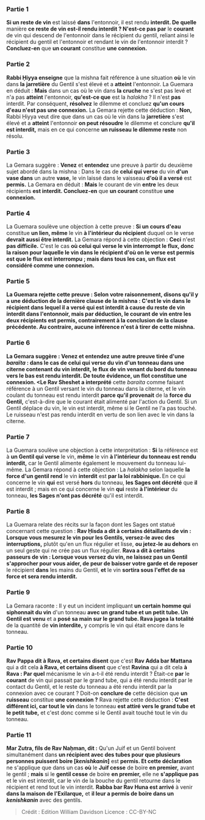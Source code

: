 
### Partie 1
<b>Si un reste de vin</b> est laissé <b>dans</b> l'entonnoir, il est rendu <b>interdit. De quelle</b> manière <b>ce reste de vin est-il rendu interdit ? N'est-ce pas par</b> le <b>courant</b> de vin qui descend de l'entonnoir dans le récipient du gentil, reliant ainsi le récipient du gentil et l'entonnoir et rendant le vin de l'entonnoir interdit ? <b>Concluez-en</b> que <b>un courant</b> constitue <b>une connexion.</b>

### Partie 2
<b>Rabbi Ḥiyya enseigne</b> que la mishna fait référence à une situation <b>où</b> le vin dans <b>la</b> <b>jarretière</b> du Gentil s'est élevé et a <b>atteint</b> l'entonnoir. La Guemara en déduit : <b>Mais</b> dans un cas où le vin dans <b>la cruche</b> ne s'est pas levé et n'a pas <b>atteint</b> l'entonnoir, <b>qu'est-ce que</b> est la <i>halakha</i> ? Il n'est <b>pas</b> interdit. Par conséquent, <b>résolvez</b> le dilemme et concluez <b>qu'un cours d'eau n'est pas une connexion.</b> La Gemara rejette cette déduction : <b>Non,</b> Rabbi Ḥiyya veut dire que dans un cas où le vin dans la <b>jarretière</b> s'est élevé et a <b>atteint</b> l'entonnoir <b>on peut résoudre</b> le dilemme et conclure <b>qu'il est interdit,</b> mais en ce qui concerne <b>un ruisseau le dilemme reste</b> non résolu.

### Partie 3
La Gemara suggère : <b>Venez</b> et <b>entendez</b> une preuve à partir du deuxième sujet abordé dans la mishna : Dans le cas de <b>celui qui verse</b> du vin <b>d'un <b>vase</b> dans</b> un autre <b>vase,</b> le vin laissé dans le vaisseau <b>d'où il a versé</b> est <b>permis.</b> La Gemara en déduit : <b>Mais</b> le courant de vin <b>entre</b> les deux récipients <b>est interdit. Concluez-en</b> que <b>un courant</b> constitue <b>une connexion.</b>

### Partie 4
La Guemara soulève une objection à cette preuve : <b>Si un cours d'eau</b> constitue <b>un lien, même</b> le vin <b>à l'intérieur du récipient</b> duquel on le verse <b>devrait aussi être interdit.</b> La Gemara répond à cette objection : <b>Ceci</b> n'est <b>pas difficile.</b> C'est le cas <b>où celui qui verse le vin <b>interrompt</b> le flux, donc la raison pour laquelle le vin dans le récipient d'où on le verse est permis est que le flux est interrompu ; mais <b>dans tous les cas, un flux est</b> considéré comme <b>une connexion.</b>

### Partie 5
La Guemara rejette cette preuve : <b>Selon votre raisonnement, disons</b> qu'il y a une déduction de <b>la dernière clause</b> de la mishna : <b>C'est</b> le vin dans le récipient <b>dans lequel il a versé qui</b> est <b>interdit</b> à cause du reste de vin interdit dans l'entonnoir, <b>mais</b> par déduction, le courant de vin <b>entre</b> les deux récipients <b>est permis,</b> contrairement à la conclusion de la clause précédente. <b>Au contraire, aucune</b> inférence <b>n'est à tirer de cette</b> mishna.

### Partie 6
La Gemara suggère : <b>Venez</b> et <b>entendez</b> une autre preuve tirée d'une <i>baraïta</i> : dans le cas de <b>celui qui verse</b> du vin <b>d'un tonneau dans</b> une <b>citerne</b> contenant du vin interdit, le <b>flux</b> de vin <b>venant du bord du tonneau vers le bas</b> est rendu <b>interdit.</b> De toute évidence, un flot constitue une connexion. <Le Rav Sheshet a interprété</b> cette <i>baraita</i> comme faisant référence à un Gentil versant</b> le vin du tonneau dans la citerne, et le vin coulant du tonneau est rendu interdit <b>parce qu'il provenait</b> de la <b>force du Gentil,</b> c'est-à-dire que le courant était alimenté par l'action du Gentil. Si un Gentil déplace du vin, le vin est interdit, même si le Gentil ne l'a pas touché. Le ruisseau n'est pas rendu interdit en vertu de son lien avec le vin dans la citerne.

### Partie 7
La Guemara soulève une objection à cette interprétation : <b>Si</b> la référence est à <b>un Gentil qui verse</b> le vin, <b>même</b> le vin <b>à l'intérieur du tonneau est rendu interdit,</b> car le Gentil alimente également le mouvement du tonneau lui-même. La Gemara répond à cette objection : La <i>halakha</i> selon laquelle <b>la force d'un gentil rend</b> le vin <b>interdit</b> est <b>par la loi rabbinique. </b> En ce qui concerne le vin <b>qui</b> est versé <b>hors</b> du tonneau, <b>les Sages ont décrété</b> que <b>il</b> est interdit ; mais en ce qui concerne le vin <b>qui</b> reste <b>à l'intérieur</b> du tonneau, <b>les Sages n'ont pas décrété</b> qu'il est interdit.

### Partie 8
La Guemara relate des récits sur la façon dont les Sages ont statué concernant cette question : <b>Rav Ḥisda a dit à certains détaillants de vin : Lorsque vous mesurez le vin pour les Gentils, versez-le avec des interruptions,</b> plutôt qu'en un flux régulier et lisse, <b>ou jetez-le</b> <b>au dehors</b> en un seul geste qui ne crée pas un flux régulier. <b>Rava a dit à certains</b> <b>passeurs de vin : Lorsque vous versez du vin, ne laissez pas un Gentil s'approcher pour vous aider, de peur de baisser votre garde et de reposer</b> le récipient <b>dans</b> les mains du Gentil, <b>et</b> le vin <b>sortira sous l'effet de sa force et sera rendu interdit.</b>

### Partie 9
La Gemara raconte : Il y eut un incident impliquant <b>un certain homme qui siphonnait du vin</b> d'un tonneau <b>avec un grand tube et un petit tube. Un Gentil est venu</b> et a <b>posé sa main sur le grand tube. Rava jugea la totalité</b> de la quantité de <b>vin interdite,</b> y compris le vin qui était encore dans le tonneau.

### Partie 10
<b>Rav Pappa dit à Rava, et certains disent</b> que c'est <b>Rav Adda bar Mattana</b> qui a dit cela <b>à Rava, et certains disent</b> que c'est <b>Ravina</b> qui a dit cela <b>à Rava : Par quel</b> mécanisme le vin a-t-il été rendu interdit ? Était-ce <b>par</b> le <b>courant</b> de vin qui passait par le grand tube, qui a été rendu interdit par le contact du Gentil, et le reste du tonneau a été rendu interdit par la connexion avec ce courant ? Doit-on <b>conclure de</b> cette décision que <b>un ruisseau</b> constitue <b>une connexion ?</b> Rava rejette cette déduction : <b>C'est différent ici, car tout le vin</b> dans le tonneau <b>est attiré vers le grand tube et le petit tube,</b> et c'est donc comme si le Gentil avait touché tout le vin du tonneau.

### Partie 11
<b>Mar Zutra, fils de Rav Naḥman, dit :</b> Qu'un Juif et un Gentil boivent simultanément dans <b>un récipient avec des tubes pour que plusieurs personnes puissent boire [<i>kenishkanin</i>]</b> est <b>permis. Et cette déclaration</b> ne s'applique que dans un cas <b>où</b> le <b>Juif cesse</b> de boire <b>en premier,</b> avant le gentil ; <b>mais</b> si le <b>gentil cesse</b> de boire <b>en premier,</b> elle ne <b>s'applique pas</b> et le vin est interdit, car le vin de la bouche du gentil retourne dans le récipient et rend tout le vin interdit. <b>Rabba bar Rav Huna est arrivé</b> à venir <b>dans la maison de l'Exilarque,</b> et <b>il leur a permis de boire dans un <i>kenishkanin</i></b> avec des gentils.

>Crédit : Edition William Davidson
>Licence : CC-BY-NC